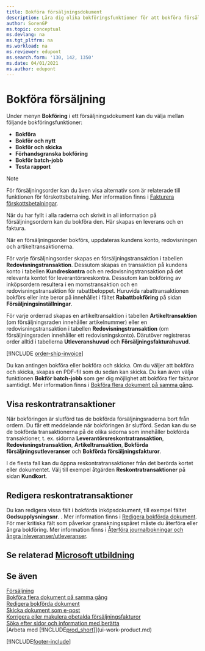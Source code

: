 ```yaml
---
title: Bokföra försäljningsdokument
description: Lära dig olika bokföringsfunktioner för att bokföra försäljningsdokument och hur du kan uppdatera bokförda dokument.
author: SorenGP
ms.topic: conceptual
ms.devlang: na
ms.tgt_pltfrm: na
ms.workload: na
ms.reviewer: edupont
ms.search.form: '130, 142, 1350'
ms.date: 04/01/2021
ms.author: edupont
---
```

# <a name="posting-sales"></a>Bokföra försäljning

Under menyn **Bokföring** i ett försäljningsdokument kan du välja mellan följande bokföringsfunktioner:

* **Bokföra**
* **Bokför och nytt**
* **Bokför och skicka**
* **Förhandsgranska bokföring**
* **Bokför batch-jobb**
* **Testa rapport**

> [!NOTE]
> För försäljningsorder kan du även visa alternativ som är relaterade till funktionen för förskottsbetalning. Mer information finns i [Fakturera förskottsbetalningar](finance-invoice-prepayments.md).

När du har fyllt i alla raderna och skrivit in all information på försäljningsordern kan du bokföra den. Här skapas en leverans och en faktura.

När en försäljningsorder bokförs, uppdateras kundens konto, redovisningen och artikeltransaktionerna.

För varje försäljningsorder skapas en försäljningstransaktion i tabellen **Redovisningstransaktion**. Dessutom skapas en transaktion på kundens konto i tabellen **Kundreskontra** och en redovisningstransaktion på det relevanta kontot för leverantörsreskontra. Dessutom kan bokföring av inköpsordern resultera i en momstransaktion och en redovisningstransaktion för rabattbeloppet. Huruvida rabattransaktionen bokförs eller inte beror på innehållet i fältet **Rabattbokföring** på sidan **Försäljningsinställningar**.

För varje orderrad skapas en artikeltransaktion i tabellen **Artikeltransaktion** (om försäljningsraden innehåller artikelnummer) eller en redovisningstransaktion i tabellen **Redovisningstransaktion** (om försäljningsraden innehåller ett redovisningskonto). Därutöver registreras order alltid i tabellerna **Utleveranshuvud** och **Försäljningsfakturahuvud**.

[!INCLUDE [order-ship-invoice](includes/order-ship-invoice.md)]

Du kan antingen bokföra eller bokföra och skicka. Om du väljer att bokföra och skicka, skapas en PDF-fil som du sedan kan skicka. Du kan även välja funktionen **Bokför batch-jobb** som ger dig möjlighet att bokföra fler fakturor samtidigt. Mer information finns i [Bokföra flera dokument på samma gång](ui-batch-posting.md).

## <a name="viewing-ledger-entries"></a>Visa reskontratransaktioner

När bokföringen är slutförd tas de bokförda försäljningsraderna bort från ordern. Du får ett meddelande när bokföringen är slutförd. Sedan kan du se de bokförda transaktionerna på de olika sidorna som innehåller bokförda transaktioner, t. ex. sidorna **Leverantörsreskontratransaktion**, **Redovisningstransaktion**, **Artikeltransaktion**, **Bokförda försäljningsutleveranser** och **Bokförda försäljningsfakturor**.  

I de flesta fall kan du öppna reskontratransaktioner från det berörda kortet eller dokumentet. Välj till exempel åtgärden **Reskontratransaktioner** på sidan **Kundkort**.

## <a name="editing-ledger-entries"></a>Redigera reskontratransaktioner

Du kan redigera vissa fält i bokförda inköpsdokument, till exempel fältet **Godsupplysningsnr**. . Mer information finns i [Redigera bokförda dokument](across-edit-posted-document.md). För mer kritiska fält som påverkar granskningsspåret måste du återföra eller ångra bokföring. Mer information finns i [Återföra journalbokningar och ångra inleveranser/utleveranser](finance-how-reverse-journal-posting.md).

## <a name="see-related-microsoft-training"></a>Se relaterad [Microsoft utbildning](/training/modules/ship-invoice-items-dynamics-365-business-central/index)

## <a name="see-also"></a>Se även

[Försäljning](sales-manage-sales.md)  
[Bokföra flera dokument på samma gång](ui-batch-posting.md)  
[Redigera bokförda dokument](across-edit-posted-document.md)  
[Skicka dokument som e-post](ui-how-send-documents-email.md)  
[Korrigera eller makulera obetalda försäljningsfakturor](sales-how-correct-cancel-sales-invoice.md)  
[Söka efter sidor och information med berätta](ui-search.md)  
[Arbeta med [!INCLUDE[prod_short](includes/prod_short.md)]](ui-work-product.md)

[!INCLUDE[footer-include](includes/footer-banner.md)]  
